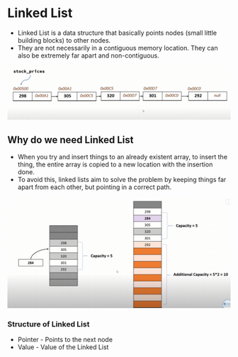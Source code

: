 # Linked List

- Linked List is a data structure that basically points nodes (small little building blocks) to other nodes.
- They are not necessarily in a contiguous memory location. They can also be extremely far apart and non-contiguous.

![img.png](img.png)

## Why do we need Linked List

- When you try and insert things to an already existent array, to insert the thing, the entire array is copied to a new
  location with the insertion done.
- To avoid this, linked lists aim to solve the problem by keeping things far apart from each other, but pointing in a
  correct path.

![img_1.png](img_1.png)

### Structure of Linked List

- Pointer - Points to the next node
- Value - Value of the Linked List